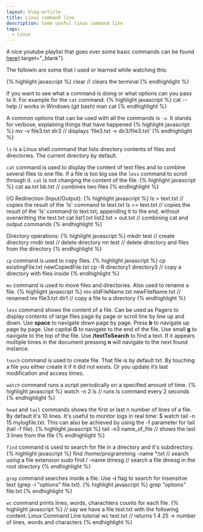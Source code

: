 ```yaml
---
layout: blog-article
title: Linux command line
description: Some useful linux command line
tags:
  - Linux
---
```


A nice youtube playlist that goes over some basic commands can be found [here](https://www.youtube.com/playlist?list=PLS1QulWo1RIb9WVQGJ_vh-RQusbZgO_As){:target="\_blank"}.

The followin are some that I used or learned while watching this:

{% highlight javascript %}
clear // clears the terminal
{% endhighlight %}

If you want to see what a command is doing or what options can you pass to it. For example for the `cat` command:
{% highlight javascript %}
cat --help // works in Windows (git bash)
man cat
{% endhighlight %}

A common options that can be used with all the commands is `-v`. It stands for verbose, explaining things that have happened
{% highlight javascript %}
mv -v file3.txt dir3 // displays 'file3.txt -> dir3/file3.txt'
{% endhighlight %}

`ls` is a Linux shell command that lists directory contents of files and directories. The current directory by default.

`cat` command is used to display the content of text files and to combine several files to one file. If a file is too big use the `less` command to scroll through it. `cat` is not changing the content of the file.
{% highlight javascript %}
cat aa.txt bb.txt // combines two files
{% endhighlight %}

I/O Redirection (Input/Output):
{% highlight javascript %}
ls > text.txt // copies the result of the 'ls' command to text.txt
ls >> text.txt // copies the result of the 'ls' command to text.txt, appending it to the end, without overwritting the text.txt
cat list1.txt list2.txt > out.txt // combining cat and output commands
{% endhighlight %}

Directory operations:
{% highlight javascript %}
mkdir test // create directory
rmdir test // delete directory
rm test // delete directory and files from the directory
{% endhighlight %}

`cp` command is used to copy files.
{% highlight javascript %}
cp existingFile.txt newCopiedFile.txt
cp -R directory1 directory3 // copy a directory with files inside
{% endhighlight %}

`mv` command is used to move files and directories. Also used to rename a file.
{% highlight javascript %}
mv oldFileName.txt newFileName.txt // renamed
mv file3.txt dir1 // copy a file to a directory
{% endhighlight %}

`less` command shows the content of a file. Can be used as Pagers to display contents of large files page by page or scroll line by line up and down.
Use **space** to navigate down page by page. Press **b** to navigate up page by page. Use capital **G** to navigate to the end of the file. Use small **g** to navigate to the top of the file.
Use **/textToSearch** to find a text. If it appears multiple times in the document pressing **n** will navigate to the next found instance.

`touch` command is used to create file. That file is by default txt. By touching a file you either create it if it did not exists. Or you update it’s last modification and access times.

`watch` command runs a script periodically on a specified amount of time.
{% highlight javascript %}
watch -n 2 ls // runs ls command every 2 seconds
{% endhighlight %}

`head` and `tail` commands shows the first or last n number of lines of a file. By default it's 10 lines. It's useful to monitor logs in real time: \$ watch tail -n 15 mylogfile.txt. This can also be achieved by using the -f parameter for tail (tail -f file).
{% highlight javascript %}
tail -n3 name_of_file // shows the last 3 lines from the file
{% endhighlight %}

`find` command is used to search for file in a directory and it's subdirectory.
{% highlight javascript %}
find /home/programming -name \*.txt // search using a file extension
sudo find / -name dmesg // search a file dmesg in the root directory
{% endhighlight %}

`grep` command searches inside a file. Use **-i** flag to search for insensitve text (grep -i "options" file.txt).
{% highlight javascript %}
grep "options" file.txt
{% endhighlight %}

`wc` command prints lines, words, charachters counts for each file.
{% highlight javascript %}
// say we have a file test.txt with the following content: Linux Command Line tutorial
wc test.txt // returns 1 4 25 -> number of lines, words and characters
{% endhighlight %}
